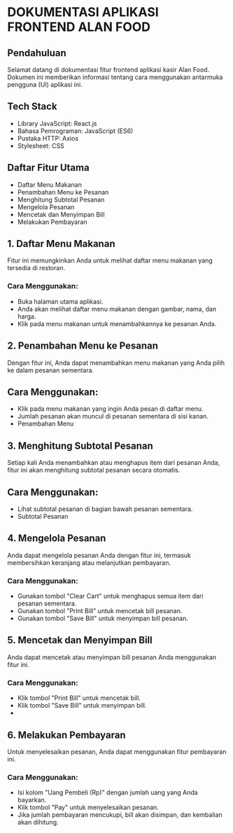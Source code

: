 # DOKUMENTASI APLIKASI FRONTEND ALAN FOOD
## Pendahuluan
Selamat datang di dokumentasi fitur frontend aplikasi kasir Alan Food.  Dokumen ini memberikan informasi tentang cara menggunakan antarmuka pengguna (UI) aplikasi ini.

## Tech Stack
- Library JavaScript: React.js
- Bahasa Pemrograman: JavaScript (ES6)
- Pustaka HTTP: Axios
- Stylesheet: CSS 

## Daftar Fitur Utama
- Daftar Menu Makanan
- Penambahan Menu ke Pesanan
- Menghitung Subtotal Pesanan
- Mengelola Pesanan
- Mencetak dan Menyimpan Bill
- Melakukan Pembayaran
  
## 1. Daftar Menu Makanan
Fitur ini memungkinkan Anda untuk melihat daftar menu makanan yang tersedia di restoran.

### Cara Menggunakan:
- Buka halaman utama aplikasi.
- Anda akan melihat daftar menu makanan dengan gambar, nama, dan harga.
- Klik pada menu makanan untuk menambahkannya ke pesanan Anda.

## 2. Penambahan Menu ke Pesanan
Dengan fitur ini, Anda dapat menambahkan menu makanan yang Anda pilih ke dalam pesanan sementara.

## Cara Menggunakan:
- Klik pada menu makanan yang ingin Anda pesan di daftar menu.
- Jumlah pesanan akan muncul di pesanan sementara di sisi kanan.
- Penambahan Menu

## 3. Menghitung Subtotal Pesanan
Setiap kali Anda menambahkan atau menghapus item dari pesanan Anda, fitur ini akan menghitung subtotal pesanan secara otomatis.

## Cara Menggunakan:
- Lihat subtotal pesanan di bagian bawah pesanan sementara.
- Subtotal Pesanan

## 4. Mengelola Pesanan
Anda dapat mengelola pesanan Anda dengan fitur ini, termasuk membersihkan keranjang atau melanjutkan pembayaran.

### Cara Menggunakan:
- Gunakan tombol "Clear Cart" untuk menghapus semua item dari pesanan sementara.
- Gunakan tombol "Print Bill" untuk mencetak bill pesanan.
- Gunakan tombol "Save Bill" untuk menyimpan bill pesanan.

## 5. Mencetak dan Menyimpan Bill
Anda dapat mencetak atau menyimpan bill pesanan Anda menggunakan fitur ini.

### Cara Menggunakan:
- Klik tombol "Print Bill" untuk mencetak bill.
- Klik tombol "Save Bill" untuk menyimpan bill.
- 
## 6. Melakukan Pembayaran
Untuk menyelesaikan pesanan, Anda dapat menggunakan fitur pembayaran ini.

### Cara Menggunakan:
- Isi kolom "Uang Pembeli (Rp)" dengan jumlah uang yang Anda bayarkan.
- Klik tombol "Pay" untuk menyelesaikan pesanan.
- Jika jumlah pembayaran mencukupi, bill akan disimpan, dan kembalian akan dihitung.
